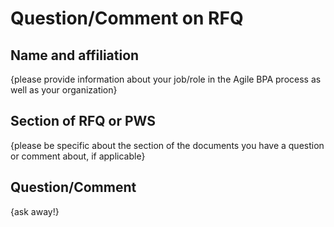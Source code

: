 # Question/Comment on RFQ

## Name and affiliation
{please provide information about your job/role in the Agile BPA process as well as your organization} 

## Section of RFQ or PWS
{please be specific about the section of the documents you have a question or comment about, if applicable}  

## Question/Comment
{ask away!}
